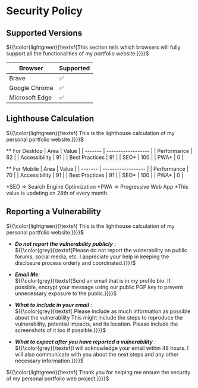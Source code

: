 # Security Policy

## Supported Versions

${{\color{lightgreen}{\textsf{This section tells which browsers will fully support all the functionalities of my portfolio website.}}\}\}$  

| Browser | Supported          |
| ------- | ------------------ |
| Brave   | :white_check_mark: |
| Google Chrome   | :white_check_mark: |
| Microsoft Edge   | :white_check_mark: |

## Lighthouse Calculation
${{\color{lightgreen}{\textsf{  This is the lighthouse calculation of my personal portfolio website.}}\}\}$

** For Desktop
| Area | Value          |
| ------- | ------------------ |
| Performance   | 62 |
| Accessibility   | 91 |
| Best Practices   | 91 |
| SEO*   | 100 |
| PWA*   | 0 |

** For Mobile
| Area | Value          |
| ------- | ------------------ |
| Performance   | 70 |
| Accessibility   | 91 |
| Best Practices   | 91 |
| SEO*   | 100 |
| PWA*   | 0 |

*SEO => Search Engine Optimization
*PWA => Progressive Web App
*This value is updating on 28th of every month.

## Reporting a Vulnerability

${{\color{lightgreen}{\textsf{  This is the lighthouse calculation of my personal portfolio website.}}\}\}$


+ <em>**Do not report the vulnerability publicly** :</em><br>
        ${{\color{grey}{\textsf{Please do not report the vulnerability on public forums, social media, etc. I appreciate your help in keeping the disclosure process orderly and coordinated.}}}}\$
    
+ <em>**Email Me**:</em><br>
        ${{\color{grey}{\textsf{Send an email that is in my profile bio. If possible, encrypt your message using our public PGP key to prevent unnecessary exposure to the public.}}}}\$
    
+ <em>**What to include in your email** :</em><br>
        ${{\color{grey}{\textsf{ Please include as much information as possible about the vulnerability This might include the steps to reproduce the vulnerability, potential impacts, and its location. Please include the screenshots of it too if possible.}}\}\}$
   

+ <em>**What to expect after you have reported a vulnerability** :</em><br>
        ${{\color{grey}{\textsf{I will acknowledge your email within 48 hours. I will also communicate with you about the next steps and any other necessary information.}}}}\$
    

${{\color{lightgreen}{\textsf{  Thank you for helping me ensure the security of my personal portfolio web project.}}\}\}$

